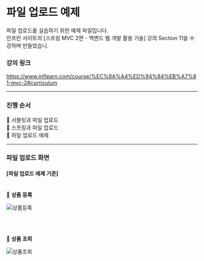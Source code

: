 # 파일 업로드 예제
파일 업로드를 실습하기 위한 예제 파일입니다.
<br>
인프런 사이트의 [스프링 MVC 2편 - 백엔드 웹 개발 활용 기술] 강의 Section 11을 수강하며 만들었습니.
<br>

### 강의 링크
https://www.inflearn.com/course/%EC%8A%A4%ED%94%84%EB%A7%81-mvc-2#curriculum

----
### 진행 순서
🔎 서블릿과 파일 업로드 <br>
🔎 스프링과 파일 업로드 <br>
🔎 파일 업로드 예제 <br>

----
### 파일 업로드 화면
#### [파일 업로드 예제 기준] <br><br>
🚀 **상품 등록**
<!-- 첫 번째 이미지 왼쪽 정렬 -->
<p align="left">
  <img src="https://github.com/euijooning/inflearn_upload/assets/49093239/0bdc6042-82f2-445e-86ac-ba6bc8c163f7" alt="상품등록">
</p>
<br><br>

🚀 **상품 조회**
<!-- 두 번째 이미지 왼쪽 정렬 -->
<p align="left">
  <img src="https://github.com/euijooning/inflearn_upload/assets/49093239/b7d08a4d-2bfa-4ddb-b4e7-4844bbd63d39" alt="상품조회">
</p>
